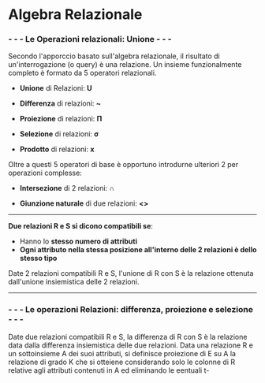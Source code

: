 # Algebra Relazionale

### - - - Le Operazioni relazionali: Unione - - -

Secondo l'apporccio basato sull'algebra relazionale, il risultato di un'interrogazione (o query) è una relazione.
Un insieme funzionalmente completo è formato da 5 operatori relazionali.

- **Unione** di Relazioni: **U**

- **Differenza** di relazioni: **~**

- **Proiezione** di relazioni: **Π**

- **Selezione** di relazioni: **σ**

- **Prodotto** di relazioni: **x**

Oltre a questi 5 operatori di base è opportuno introdurne ulteriori 2 per operazioni complesse:

- **Intersezione** di 2 relazioni: **∩**

- **Giunzione naturale** di due relazioni: **<>**

- - - 
**Due relazioni R e S si dicono compatibili se**:
- Hanno lo **stesso numero di attributi**
- **Ogni attributo nella stessa posizione all'interno delle 2 relazioni è dello stesso tipo**

Date 2 relazioni compatibili R e S, l'unione di R con S è la relazione ottenuta dall'unione insiemistica delle 2 relazioni.
- - - 
### - - - Le operazioni Relazioni: differenza, proiezione e selezione - - - 

Date due relazioni compatibili R e S, la differenza di R con S è la relazione data dalla differenza insiemistica delle due relazioni. Data una relazione R e un sottoinsieme A dei suoi attributi, si definisce proiezione di E su A la relazione di grado K che si otteiene considerando solo le colonne di R relative  agli attributi contenuti in A ed eliminando le eentuali t-
<!--stackedit_data:
eyJoaXN0b3J5IjpbLTEzMzQ1NDA4MTksMTY4OTczMjgwOV19
-->